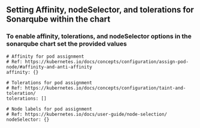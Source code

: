 ## Setting Affinity, nodeSelector, and tolerations for Sonarqube within the chart

### To enable affinity, tolerations, and nodeSelector options in the sonarqube chart set the provided values

```
# Affinity for pod assignment
# Ref: https://kubernetes.io/docs/concepts/configuration/assign-pod-node/#affinity-and-anti-affinity
affinity: {}

# Tolerations for pod assignment
# Ref: https://kubernetes.io/docs/concepts/configuration/taint-and-toleration/
tolerations: []

# Node labels for pod assignment
# Ref: https://kubernetes.io/docs/user-guide/node-selection/
nodeSelector: {}
```
